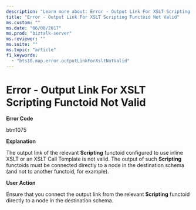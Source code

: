 ```yaml
---
description: "Learn more about: Error - Output Link For XSLT Scripting Functoid Not Valid"
title: "Error - Output Link For XSLT Scripting Functoid Not Valid"
ms.custom: ""
ms.date: "06/08/2017"
ms.prod: "biztalk-server"
ms.reviewer: ""
ms.suite: ""
ms.topic: "article"
f1_keywords: 
  - "bts10.map.error.outputLinkForXsltNotValid"
---
```

# Error - Output Link For XSLT Scripting Functoid Not Valid
**Error Code**  
  
 btm1075  
  
 **Explanation**  
  
 The output link of the relevant **Scripting** functoid configured to use inline XSLT or an XSLT Call Template is not valid. The output of such **Scripting** functoids must be connected directly to a node in the destination schema (and not to another functoid, for example).  
  
 **User Action**  
  
 Ensure that you connect the output link from the relevant **Scripting** functoid directly to a node in the destination schema.
